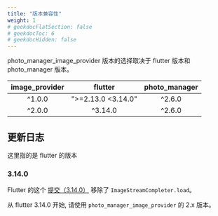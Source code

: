 ```yaml
---
title: "版本兼容性"
weight: 1
# geekdocFlatSection: false
# geekdocToc: 6
# geekdocHidden: false
---
```


photo_manager_image_provider 版本的选择取决于 flutter 版本和 photo_manager 版本。

| image_provider | flutter | photo_manager |
| :---: | :---: | :---: |
| ^1.0.0 | ">=2.13.0 <3.14.0" | ^2.6.0 |
| ^2.0.0 | ^3.14.0 | ^2.6.0 |

## 更新日志

这里指的是 flutter 的版本

### 3.14.0

Flutter 的这个 [提交（3.14.0）][remove-load] 移除了 `ImageStreamCompleter.load`。

从 flutter 3.14.0 开始, 请使用 `photo_manager_image_provider` 的 2.x 版本。

[remove-load]: https://github.com/flutter/flutter/commit/b4f4ece40d956ad86efa340ff7fe9d0fa6deea07
